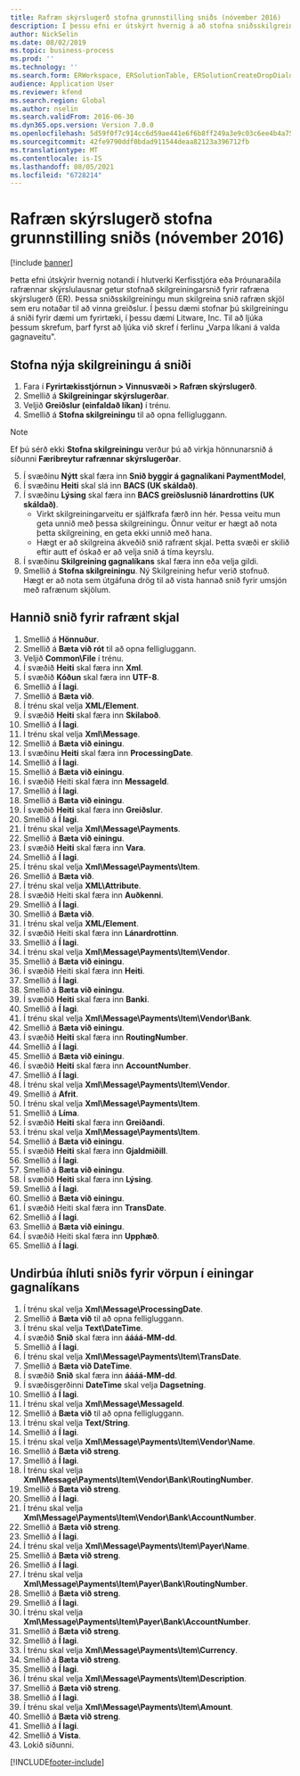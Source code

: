 ```yaml
---
title: Rafræn skýrslugerð stofna grunnstilling sniðs (nóvember 2016)
description: Í þessu efni er útskýrt hvernig á að stofna sniðsskilgreiningu fyrir rafræna skýrslugerð.
author: NickSelin
ms.date: 08/02/2019
ms.topic: business-process
ms.prod: ''
ms.technology: ''
ms.search.form: ERWorkspace, ERSolutionTable, ERSolutionCreateDropDialog, EROperationDesigner, ERComponentTypeDropDialog
audience: Application User
ms.reviewer: kfend
ms.search.region: Global
ms.author: nselin
ms.search.validFrom: 2016-06-30
ms.dyn365.ops.version: Version 7.0.0
ms.openlocfilehash: 5d59f0f7c914cc6d59ae441e6f6b8ff249a3e9c03c6ee4b4a75421d875f826a0
ms.sourcegitcommit: 42fe9790ddf0bdad911544deaa82123a396712fb
ms.translationtype: MT
ms.contentlocale: is-IS
ms.lasthandoff: 08/05/2021
ms.locfileid: "6728214"
---
```

# <a name="er-create-a-format-configuration-november-2016"></a>Rafræn skýrslugerð stofna grunnstilling sniðs (nóvember 2016)

[!include [banner](../../includes/banner.md)]

Þetta efni útskýrir hvernig notandi í hlutverki Kerfisstjóra eða Þróunaraðila rafrænnar skýrslulausnar getur stofnað skilgreiningarsnið fyrir rafræna skýrslugerð (ER). Þessa sniðsskilgreiningu mun skilgreina snið rafræn skjöl sem eru notaðar til að vinna greiðslur. Í þessu dæmi stofnar þú skilgreiningu á sniði fyrir dæmi um fyrirtæki, í þessu dæmi Litware, Inc. Til að ljúka þessum skrefum, þarf fyrst að ljúka við skref í ferlinu „Varpa líkani á valda gagnaveitu".


## <a name="create-a-new-format-configuration"></a>Stofna nýja skilgreiningu á sniði
1. Fara í **Fyrirtækisstjórnun > Vinnusvæði > Rafræn skýrslugerð**.
2. Smellið á **Skilgreiningar skýrslugerðar**.
3. Veljið **Greiðslur (einfaldað líkan)** í trénu.
4. Smellið á **Stofna skilgreiningu** til að opna felligluggann.

 > [!NOTE]
 > Ef þú sérð ekki **Stofna skilgreiningu** verður þú að virkja hönnunarsnið á síðunni **Færibreytur rafrænnar skýrslugerðar**. 
 
5. Í svæðinu **Nýtt** skal færa inn **Snið byggir á gagnalíkani PaymentModel**,
6. Í svæðinu **Heiti** skal slá inn **BACS (UK skáldað)**.
7. Í svæðinu **Lýsing** skal færa inn **BACS greiðslusnið lánardrottins (UK skáldað)**.
    * Virkt skilgreiningarveitu er sjálfkrafa færð inn hér. Þessa veitu mun geta unnið með þessa skilgreiningu. Önnur veitur er hægt að nota þetta skilgreining, en geta ekki unnið með hana.  
    * Hægt er að skilgreina ákveðið snið rafrænt skjal. Þetta svæði er skilið eftir autt ef óskað er að velja snið á tíma keyrslu.  
8. Í svæðinu **Skilgreining gagnalíkans** skal færa inn eða velja gildi.
9. Smellið á **Stofna skilgreiningu**. Ný Skilgreining hefur verið stofnuð. Hægt er að nota sem útgáfuna drög til að vista hannað snið fyrir umsjón með rafrænum skjölum.  

## <a name="design-the-format-of-an-electronic-document"></a>Hannið snið fyrir rafrænt skjal
1. Smellið á **Hönnuður**.
2. Smellið á **Bæta við rót** til að opna felligluggann.
3. Veljið **Common\File** í trénu.
4. Í svæðið **Heiti** skal færa inn **Xml**.
5. Í svæðið **Kóðun** skal færa inn **UTF-8**.
6. Smellið á **Í lagi**.
7. Smellið á **Bæta við**.
8. Í trénu skal velja **XML/Element**.
9. Í svæðið **Heiti** skal færa inn **Skilaboð**.
10. Smellið á **Í lagi**.
11. Í trénu skal velja **Xml\Message**.
12. Smellið á **Bæta við einingu**.
13. Í svæðinu **Heiti** skal færa inn **ProcessingDate**.
14. Smellið á **Í lagi**.
15. Smellið á **Bæta við einingu**.
16. Í svæðið Heiti skal færa inn **MessageId**.
17. Smellið á **Í lagi**.
18. Smellið á **Bæta við einingu**.
19. Í svæðið **Heiti** skal færa inn **Greiðslur**.
20. Smellið á **Í lagi**.
21. Í trénu skal velja **Xml\Message\Payments**.
22. Smellið á **Bæta við einingu**.
23. Í svæðið **Heiti** skal færa inn **Vara**.
24. Smellið á **Í lagi**.
25. Í trénu skal velja **Xml\Message\Payments\Item**.
26. Smellið á **Bæta við**.
27. Í trénu skal velja **XML\Attribute**.
28. Í svæðið Heiti skal færa inn **Auðkenni**.
29. Smellið á **Í lagi**.
30. Smellið á **Bæta við**.
31. Í trénu skal velja **XML/Element**.
32. Í svæðið Heiti skal færa inn **Lánardrottinn**.
33. Smellið á **Í lagi**.
34. Í trénu skal velja **Xml\Message\Payments\Item\Vendor**.
35. Smellið á **Bæta við einingu**.
36. Í svæðið Heiti skal færa inn **Heiti**.
37. Smellið á **Í lagi**.
38. Smellið á **Bæta við einingu**.
39. Í svæðið **Heiti** skal færa inn **Banki**.
40. Smellið á **Í lagi**.
41. Í trénu skal velja **Xml\Message\Payments\Item\Vendor\Bank**.
42. Smellið á **Bæta við einingu**.
43. Í svæðið **Heiti** skal færa inn **RoutingNumber**.
44. Smellið á **Í lagi**.
45. Smellið á **Bæta við einingu**.
46. Í svæðið **Heiti** skal færa inn **AccountNumber**.
47. Smellið á **Í lagi**.
48. Í trénu skal velja **Xml\Message\Payments\Item\Vendor**.
49. Smellið á **Afrit**.
50. Í trénu skal velja **Xml\Message\Payments\Item**.
51. Smellið á **Líma**.
52. Í svæðið **Heiti** skal færa inn **Greiðandi**.
53. Í trénu skal velja **Xml\Message\Payments\Item**.
54. Smellið á **Bæta við einingu**.
55. Í svæðið **Heiti** skal færa inn **Gjaldmiðill**.
56. Smellið á **Í lagi**.
57. Smellið á **Bæta við einingu**.
58. Í svæðið **Heiti** skal færa inn **Lýsing**.
59. Smellið á **Í lagi**.
60. Smellið á **Bæta við einingu**.
61. Í svæðið Heiti skal færa inn **TransDate**.
62. Smellið á **Í lagi**.
63. Smellið á **Bæta við einingu**.
64. Í svæðið Heiti skal færa inn **Upphæð**.
65. Smellið á **Í lagi**.

## <a name="prepare-format-components-for-mapping-to-data-model-elements"></a>Undirbúa íhluti sniðs fyrir vörpun í einingar gagnalíkans
1. Í trénu skal velja **Xml\Message\ProcessingDate**.
2. Smellið á **Bæta við** til að opna felligluggann.
3. Í trénu skal velja **Text\DateTime**.
4. Í svæðið **Snið** skal færa inn **áááá-MM-dd**.
5. Smellið á **Í lagi**.
6. Í trénu skal velja **Xml\Message\Payments\Item\TransDate**.
7. Smellið á **Bæta við DateTime**.
8. Í svæðið **Snið** skal færa inn **áááá-MM-dd**.
9. Í svæðisgerðinni **DateTime** skal velja **Dagsetning**.
10. Smellið á **Í lagi**.
11. Í trénu skal velja **Xml\Message\MessageId**.
12. Smellið á **Bæta við** til að opna felligluggann.
13. Í trénu skal velja **Text/String**.
14. Smellið á **Í lagi**.
15. Í trénu skal velja **Xml\Message\Payments\Item\Vendor\Name**.
16. Smellið á **Bæta við streng**.
17. Smellið á **Í lagi**.
18. Í trénu skal velja **Xml\Message\Payments\Item\Vendor\Bank\RoutingNumber**.
19. Smellið á **Bæta við streng**.
20. Smellið á **Í lagi**.
21. Í trénu skal velja **Xml\Message\Payments\Item\Vendor\Bank\AccountNumber**.
22. Smellið á **Bæta við streng**.
23. Smellið á **Í lagi**.
24. Í trénu skal velja **Xml\Message\Payments\Item\Payer\Name**.
25. Smellið á **Bæta við streng**.
26. Smellið á **Í lagi**.
27. Í trénu skal velja **Xml\Message\Payments\Item\Payer\Bank\RoutingNumber**.
28. Smellið á **Bæta við streng**.
29. Smellið á **Í lagi**.
30. Í trénu skal velja **Xml\Message\Payments\Item\Payer\Bank\AccountNumber**.
31. Smellið á **Bæta við streng**.
32. Smellið á **Í lagi**.
33. Í trénu skal velja **Xml\Message\Payments\Item\Currency**.
34. Smellið á **Bæta við streng**.
35. Smellið á **Í lagi**.
36. Í trénu skal velja **Xml\Message\Payments\Item\Description**.
37. Smellið á **Bæta við streng**.
38. Smellið á **Í lagi**.
39. Í trénu skal velja **Xml\Message\Payments\Item\Amount**.
40. Smellið á **Bæta við streng**.
41. Smellið á **Í lagi**.
42. Smellið á **Vista**.
43. Lokið síðunni.



[!INCLUDE[footer-include](../../../../includes/footer-banner.md)]